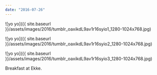 ```yaml
---
date: "2016-07-26"
---
```


![yo yo]({{ site.baseurl }}/assets/images/2016/tumblr_oaxikdL9av1r16syio1_1280-1024x768.jpg)

![yo yo]({{ site.baseurl }}/assets/images/2016/tumblr_oaxikdL9av1r16syio2_1280-1024x768.jpg)

![yo yo]({{ site.baseurl }}/assets/images/2016/tumblr_oaxikdL9av1r16syio3_1280-1024x768.jpg)

Breakfast at Ekke.
